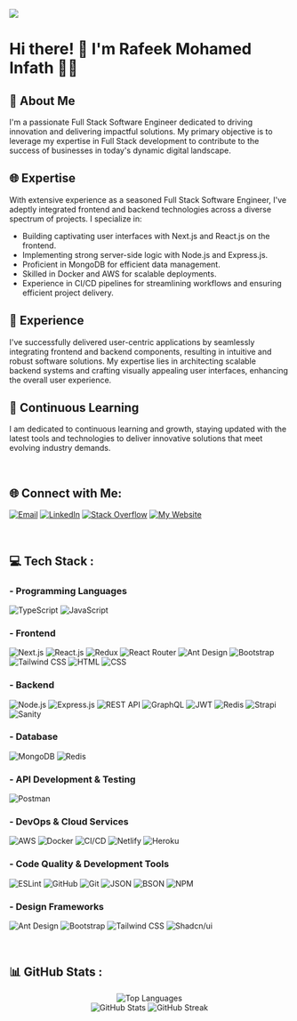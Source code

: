 [![](https://visitcount.itsvg.in/api?id=mohamedinfath99&icon=0&color=2)](https://visitcount.itsvg.in)

# Hi there! 👋 I'm Rafeek Mohamed Infath 🧑‍💻


## 🚀 About Me 
I'm a passionate Full Stack Software Engineer dedicated to driving innovation and delivering impactful solutions. My primary objective is to leverage my expertise in Full Stack development to contribute to the success of businesses in today's dynamic digital landscape.


## 🌐 Expertise 
With extensive experience as a seasoned Full Stack Software Engineer, I've adeptly integrated frontend and backend technologies across a diverse spectrum of projects. I specialize in:
- Building captivating user interfaces with Next.js and React.js on the frontend.
- Implementing strong server-side logic with Node.js and Express.js.
- Proficient in MongoDB for efficient data management.
- Skilled in Docker and AWS for scalable deployments.
- Experience in CI/CD pipelines for streamlining workflows and ensuring efficient project delivery.


## 💼 Experience 
I've successfully delivered user-centric applications by seamlessly integrating frontend and backend components, resulting in intuitive and robust software solutions. My expertise lies in architecting scalable backend systems and crafting visually appealing user interfaces, enhancing the overall user experience.


## 🌱 Continuous Learning 
I am dedicated to continuous learning and growth, staying updated with the latest tools and technologies to deliver innovative solutions that meet evolving industry demands.

<br/>

## 🌐 Connect with Me:
[![Email](https://img.shields.io/badge/Email-%23D14836?logo=gmail&logoColor=white)](mailto:mohamedinfath99@gmail.com)
[![LinkedIn](https://img.shields.io/badge/LinkedIn-%230077B5?logo=linkedin&logoColor=white)](https://www.linkedin.com/in/mohamedinfath99)
[![Stack Overflow](https://img.shields.io/badge/-Stackoverflow-FE7A16?logo=stack-overflow&logoColor=white)](https://stackoverflow.com/users/20399450)
[![My Website](https://img.shields.io/badge/Website-%231a202c.svg?logo=Google-Chrome&logoColor=white)](https://mohamedinfath99.github.io)

<br/>

## 💻 Tech Stack :

### - Programming Languages
![TypeScript](https://img.shields.io/badge/TypeScript-%3178C6.svg?style=for-the-badge&logo=typescript&logoColor=white)
![JavaScript](https://img.shields.io/badge/JavaScript-%23F7DF1E.svg?style=for-the-badge&logo=javascript&logoColor=black)

### - Frontend
![Next.js](https://img.shields.io/badge/Next.js-%23000000.svg?style=for-the-badge&logo=next.js&logoColor=white)
![React.js](https://img.shields.io/badge/React.js-%2320232a.svg?style=for-the-badge&logo=react&logoColor=%2361DAFB)
![Redux](https://img.shields.io/badge/Redux-%23764ABC.svg?style=for-the-badge&logo=redux&logoColor=white)
![React Router](https://img.shields.io/badge/React_Router-CA4245?style=for-the-badge&logo=react-router&logoColor=white)
![Ant Design](https://img.shields.io/badge/Ant_Design-%230170FE.svg?style=for-the-badge&logo=ant-design&logoColor=white)
![Bootstrap](https://img.shields.io/badge/Bootstrap-%23563D7C.svg?style=for-the-badge&logo=bootstrap&logoColor=white)
![Tailwind CSS](https://img.shields.io/badge/Tailwind_CSS-%2338B2AC.svg?style=for-the-badge&logo=tailwind-css&logoColor=white)
![HTML](https://img.shields.io/badge/HTML5-%23E34F26.svg?style=for-the-badge&logo=html5&logoColor=white)
![CSS](https://img.shields.io/badge/CSS3-%231572B6.svg?style=for-the-badge&logo=css3&logoColor=white)

### - Backend
![Node.js](https://img.shields.io/badge/Node.js-6DA55F?style=for-the-badge&logo=node.js&logoColor=white)
![Express.js](https://img.shields.io/badge/Express.js-%23404d59.svg?style=for-the-badge&logo=express&logoColor=%2361DAFB)
![REST API](https://img.shields.io/badge/REST_API-FF6C37?style=for-the-badge&logo=api&logoColor=white)
![GraphQL](https://img.shields.io/badge/GraphQL-E10098?style=for-the-badge&logo=graphql&logoColor=white)
![JWT](https://img.shields.io/badge/JWT-black?style=for-the-badge&logo=JSON%20web%20tokens)
![Redis](https://img.shields.io/badge/Redis-%23DD0031.svg?style=for-the-badge&logo=redis&logoColor=white)
![Strapi](https://img.shields.io/badge/Strapi-%232E7EEA.svg?style=for-the-badge&logo=strapi&logoColor=white)
![Sanity](https://img.shields.io/badge/Sanity-%23000000.svg?style=for-the-badge&logo=sanity&logoColor=white)

### - Database
![MongoDB](https://img.shields.io/badge/MongoDB-%234ea94b.svg?style=for-the-badge&logo=mongodb&logoColor=white)
![Redis](https://img.shields.io/badge/Redis-%23DD0031.svg?style=for-the-badge&logo=redis&logoColor=white)

### - API Development & Testing
![Postman](https://img.shields.io/badge/Postman-FF6C37?style=for-the-badge&logo=postman&logoColor=white)

### - DevOps & Cloud Services
![AWS](https://img.shields.io/badge/AWS-%23FF9900.svg?style=for-the-badge&logo=amazon-aws&logoColor=white)
![Docker](https://img.shields.io/badge/Docker-%230db7ed.svg?style=for-the-badge&logo=docker&logoColor=white)
![CI/CD](https://img.shields.io/badge/CI/CD-%234677A1.svg?style=for-the-badge&logo=amazon-aws&logoColor=white)
![Netlify](https://img.shields.io/badge/Netlify-%23000000.svg?style=for-the-badge&logo=netlify&logoColor=#00C7B7)
![Heroku](https://img.shields.io/badge/Heroku-%23430098.svg?style=for-the-badge&logo=heroku&logoColor=white)

### - Code Quality & Development Tools
![ESLint](https://img.shields.io/badge/ESLint-4B3263?style=for-the-badge&logo=eslint&logoColor=white)
![GitHub](https://img.shields.io/badge/GitHub-%23181717.svg?style=for-the-badge&logo=github&logoColor=white)
![Git](https://img.shields.io/badge/Git-F05032?style=for-the-badge&logo=git&logoColor=white)
![JSON](https://img.shields.io/badge/JSON-000000?style=for-the-badge&logo=json&logoColor=white)
![BSON](https://img.shields.io/badge/BSON-4DB33D?style=for-the-badge&logo=bson&logoColor=white)
![NPM](https://img.shields.io/badge/NPM-%23000000.svg?style=for-the-badge&logo=npm&logoColor=white)


### - Design Frameworks
![Ant Design](https://img.shields.io/badge/Ant_Design-%230170FE.svg?style=for-the-badge&logo=ant-design&logoColor=white)
![Bootstrap](https://img.shields.io/badge/Bootstrap-%23563D7C.svg?style=for-the-badge&logo=bootstrap&logoColor=white)
![Tailwind CSS](https://img.shields.io/badge/Tailwind_CSS-%2338B2AC.svg?style=for-the-badge&logo=tailwind-css&logoColor=white)
![Shadcn/ui](https://img.shields.io/badge/shadcn/ui-000000?style=for-the-badge&logo=tailwind-css&logoColor=white)



<br/>

## 📊 GitHub Stats :
<div align="center">
  <img src="https://github-readme-stats.vercel.app/api/top-langs/?username=mohamedinfath99&theme=radical&hide_border=false&include_all_commits=false&count_private=false&layout=compact" alt="Top Languages" />
</div>

<div align="center">
  <img src="https://github-readme-stats.vercel.app/api?username=mohamedinfath99&theme=radical&hide_border=false&include_all_commits=false&count_private=false" alt="GitHub Stats" />
  <img src="https://github-readme-streak-stats.herokuapp.com/?user=mohamedinfath99&theme=radical&hide_border=false" alt="GitHub Streak" />
</div>
